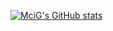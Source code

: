 [![MciG's GitHub stats](https://github-readme-stats.vercel.app/api?username=MciG-ggg&show_icons=true)](https://github.com/anuraghazra/github-readme-stats)
